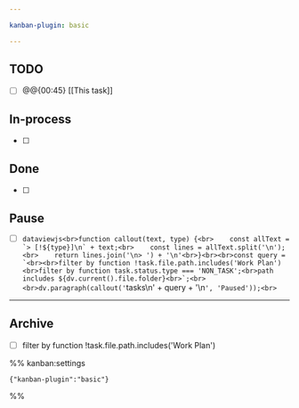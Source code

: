 ```yaml
---

kanban-plugin: basic

---
```


## TODO

- [ ] @@{00:45}  [[This task]]


## In-process

- [ ] 


## Done

- [ ] 


## Pause

- [ ] ```dataviewjs<br>function callout(text, type) {<br>    const allText = `> [!${type}]\n` + text;<br>    const lines = allText.split('\n');<br>    return lines.join('\n> ') + '\n'<br>}<br><br>const query = `<br><br>filter by function !task.file.path.includes('Work Plan')<br>filter by function task.status.type === 'NON_TASK';<br>path includes ${dv.current().file.folder}<br>`;<br><br>dv.paragraph(callout('```tasks\n' + query + '\n```', 'Paused'));<br>```


***

## Archive

- [ ] filter by function !task.file.path.includes('Work Plan')

%% kanban:settings
```
{"kanban-plugin":"basic"}
```
%%